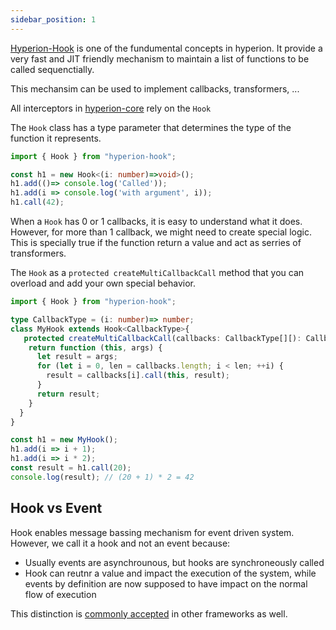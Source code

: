 ```yaml
---
sidebar_position: 1
---
```


[Hyperion-Hook](https://github.com/facebook/hyperion/tree/main/packages/hyperion-hook) is one of the fundumental concepts in hyperion.
It provide a very fast and JIT friendly mechanism to maintain
a list of functions to be called sequenctially.

This mechansim can be used to implement callbacks, transformers, ...

All interceptors in [hyperion-core](./hyperion-core/intro.md) rely on the `Hook`

The `Hook` class has a type parameter that determines the type of
the function it represents.
```TypeScript
import { Hook } from "hyperion-hook";

const h1 = new Hook<(i: number)=>void>();
h1.add(()=> console.log('Called'));
h1.add(i => console.log('with argument', i));
h1.call(42);
```

When a `Hook` has 0 or 1 callbacks, it is easy to understand
what it does. However, for more than 1 callback, we might need
to create special logic. This is specially true if the function
return a value and act as serries of transformers.

The `Hook` as a `protected createMultiCallbackCall` method that
you can overload and add your own special behavior.

```TypeScript
import { Hook } from "hyperion-hook";

type CallbackType = (i: number)=> number;
class MyHook extends Hook<CallbackType>{
   protected createMultiCallbackCall(callbacks: CallbackType[][): CallbackType {
    return function (this, args) {
      let result = args;
      for (let i = 0, len = callbacks.length; i < len; ++i) {
        result = callbacks[i].call(this, result);
      }
      return result;
    }
  }
}

const h1 = new MyHook();
h1.add(i => i + 1);
h1.add(i => i * 2);
const result = h1.call(20);
console.log(result); // (20 + 1) * 2 = 42
```

## Hook vs Event
Hook enables message bassing mechanism for event driven system. However, we call it a hook and not an event because:
* Usually events are asynchrounous, but hooks are synchroneously called
* Hook can reutnr a value and impact the execution of the system, while events by definition are now supposed to have impact on the
normal flow of execution

This distinction is [commonly accepted](https://softwareengineering.stackexchange.com/questions/237876/what-should-plugins-use-hooks-events-or-something-else) in other frameworks as well. 